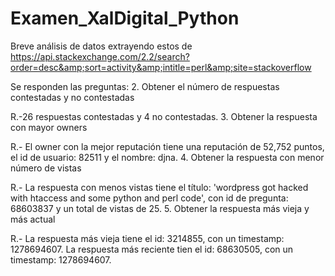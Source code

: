 # Examen_XalDigital_Python
Breve análisis de datos extrayendo estos de https://api.stackexchange.com/2.2/search?order=desc&amp;sort=activity&amp;intitle=perl&amp;site=stackoverflow

Se responden las preguntas: 
2. Obtener el número de respuestas contestadas y no contestadas

R.-26 respuestas contestadas y 4 no contestadas.
3. Obtener la respuesta con mayor owners

R.- El owner con la mejor reputación tiene una reputación de 52,752 puntos, el id de usuario: 82511 y el nombre: djna.
4. Obtener la respuesta con menor número de vistas

R.- La respuesta con menos vistas tiene el título: 'wordpress got hacked with htaccess and some python and perl code', con id de pregunta: 68603837
y un total de vistas de 25.
5. Obtener la respuesta más vieja y más actual

R.- La respuesta más vieja tiene el id: 3214855, con un timestamp: 1278694607.
La respuesta más reciente tien el id: 68630505, con un timestamp: 1278694607.
